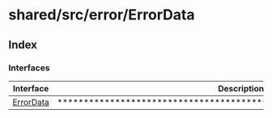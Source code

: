 # shared/src/error/ErrorData

## Index

### Interfaces

| Interface | Description |
| ------ | ------ |
| [ErrorData](interfaces/ErrorData.md) | ********************************************************************** |
